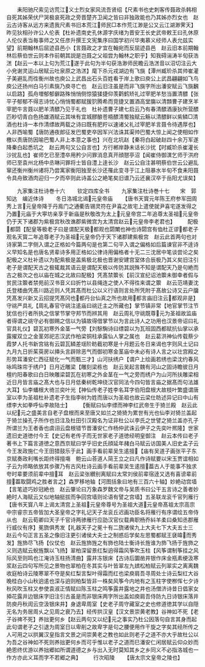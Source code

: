 <!-- { "loadSidebar": true } -->
　　耒阳驰尺索见访荒江义士烈女家风流吾贤绍【尺素书也史刺客传聂政杀韩相自死其姊荣伏尸哭极哀死政之旁晋楚齐卫闻之皆曰非独政能也乃其姊亦烈女也　赵云古诗客从远方来遗我尺素书旧本荒江师民□本作荒江渺是公又云江湖渺霁天】昨见狄相孙许公人伦表【杜补遗南史孔休源字庆绪为晋安王长史武帝敕王曰孔休原人伦仪表当毎事师之又任彦升撰王文宪集序曰国学初兴华夷慕义经师人表允兹实望】前期翰林后屈迹县邑小【言聂政之才宜在翰宛而反屈迹县邑　赵云旧本前期翰林后蔡伯世云则本作前朝其説是岂聂之父祖尝为翰林之职乎】知我碍湍涛半旬获浩溔【赵云一本以上句为荒江遂于此句为半句获浩渺师民瞻云浩溔音以沼切注云大小皃谢灵运山居赋云吐泉原之浩溔】麾下杀元戎湖边有飞旐【潭州臧玠杀其帅崔灌子美避乱而徃衡州故也庾公上武昌出石头百姓看于岸上歌曰庾公上武昌翩翩如飞鸟庾公还扬州白马引素旐乃庾寻亡也　赵云旧注虽是而非飞旐字所出潘安赋云飞旐飜以启路】孤舟増郁郁僻路殊悄悄侧惊猿猱捷仰羡鹳鹤矫礼过宰肥羊愁当置清醥【张平子郁郁不得志诗忧心悄悄蜀都赋猨狖腾希而竞捷又置酒高堂膓以清顠曹子建烹羊宰肥牛言聂以肥羊清醥乃见于礼也　杜补遗曹子建七启云乃有春清醥酒康狄所营醥匹眇切青白色扬雄酒赋云其味有宜城醪酿苍梧醥清蜀独赋云觞以清醥鲜以紫鳞□清酒也杜诗一本作清缥故两载之诗曰既有肥羜以速诸父礼过宰肥羊言聂令待遇厚也】人非西喻蜀【唐防通夜郎征发巴蜀吏卒因军兴法诛其渠帅巴蜀大惊上闻之使相如作檄以责唐防因喻巴蜀人非上本意之事也】兴在北坑赵【秦将白起破赵四十余万军遂降秦白起悉坑之　赵云两句又公自言也】方行郴岸静未话长沙扰【时臧玠杀崔灌长沙扰乱也】崔师乞已至澧卒用矜少问罪消息真开顔憇亭沼【闻崔侍御潩乞师于洪府师已至袁州北杨中丞琳问罪将士皆自澧上逹长沙　赵云公自注甚明蔡伯世云公避乱窜还衡州衡州诸将乃尝寓家衡阳独至长沙还罹此变寻于江上阻暴水半旬不食耒阳聂令具舟致酒肉迎归一夕而卒则此诗盖公之絶笔矣旧谱乃云还襄汉卒于岳阳尤误矣】














　　九家集注杜诗巻十六
　　钦定四库全书
　　九家集注杜诗巻十七　　宋　郭知达　编近体诗
　　冬日洛城北谒元皇帝庙
　　【唐书天寳元年陈王府参军田周秀上言元皇帝降于丹鳯门之通衢告锡灵符在尹喜之故宅上遣使就尹喜宅遂发得之乃置元庙于大寕坊亲享于新庙是秋敬改为太上元皇帝宫二年追尊太圣祖元皇帝仍于天下诸郡为紫极宫秋改谯郡紫微宫为太清宫赵云元皇帝李老君也】
　　配极都閟【配皇等极老子曰是谓配天极都观也閟閳也神也诗閟宫有侐杜正谬都老子观名天寳二年追尊老子为圣祖元皇帝仍于天下诸郡建紫极宫　赵云此首两句也对诗家第二字侧入谓之正格如今篇两句是也第二句平入谓之偏格如后篇谏官非不逹诗义早知名是也唐名贤辈诗多用正格如公律诗用偏格者十无二三沈居中笔谈尝论之矣配极之义杜补遗以为配紫极是盖紫极北极也晋谢安建宫室体合辰极乃其义矣旧注引老子是谓配天古之极辄裁其语云是谓配天极以传防其説殊不知是谓配天乃是句絶而古之极次之也以庙在城之北故曰配极】凭髙禁籞长【前汉宣纪诏池籞未御幸者假与贫民注籞者禁苑前汉书音义曰折竹以县绳连之使人不得徃来谓之籞　赵云范靖妻沈氏登楼曲凭髙川路近则人凭其髙而杜公以义行语则言处所凭附于髙故公诗又云户牖凭髙发兴新又云招提凭髙冈也都丹台仙真之所也故用都言庙旧注云都观非是】守祧严具礼【周礼春官守祧注逺庙曰祧迁主之所藏也】掌节镇非常【地官掌节注节犹信也行者所执之信掌节掌守邦节而辨其用　赵云周礼守祧既尊元为圣祖故监庙者得谓之祧守必有御赐之信以为镇故得借掌节以为言此诗人之功用也汉景帝诏曰礼官具礼仪】碧瓦初寒外金茎一气旁【刘駼騊诗曰缥碧以为瓦班固西都赋抗仙掌以承露擢双立之金茎郊祀志汉武作柏梁铜柱承露仙人掌之属也　赵云葛洪神仙传载蔡少霞梦人托书新宫铭有云碧瓦鳞差瑶阶眆截初寒是十月题云冬日来谒也字则风土记曰九月九日折茱萸房以挿头言辟除恶气而御初寒金茎庙中未必有诗人言之以壮宫殿之形势耳潘安仁西征赋化一气而甄三才】山河扶绣户【谓户上绘画若绣也梁沈约春风咏鸣珠帘于绣户】日月近雕梁【雕刻梁栋也　赵云吴起言魏有河山之固诗瞻彼日月檀约阳春歌曰白日映雕梁碧瓦在初寒之外金茎在一气之旁而绣户为山河所扶雕梁相近日月皆言庙之髙大也与日月低秦树乾坤绕汉官同法今四句皆言庙之据髙而句法雄大耳】仙李蟠根大徛兰奕叶光【神仙传老子姓李名耳字伯阳盘根大故枝叶繁盛谓唐室以李为圣祖杜补遗老子生指李树为姓而唐以为圣祖也故云梁仕昉述异记曰中山有缥李大如拳呼仙李故陆士】
　　【衡赋曰仙李缥而神李红武帝生于猗兰殿　赵云此以纪元之盛美言自老子盘根而来至唐又如兰之猗猗为累世有光也仙李对猗兰盖起于猗兰操孔子所作也旧注及杜田引汉殿名为证非杜公以李氏之世譬之猗兰盖亦孔子所谓兰为王者香也虞诩云盘根错节晋潘安仁作杨仲武诛云伊子之先奕叶熈隆】世家遗旧史道徳付今王【史记有老传子而无世家老子道徳经明皇御注　赵云本传曰老子著书上下篇言道徳之意西京赋曰学乎旧史氏顔延年赭白马赋云访国美人旧史孟子云今王发政施仁今王田猎鼓乐于此】画手看前辈吴生逺擅【庙有吴道子画张平子东京赋奏政利嘴长距终得擅塲　鲍云山荅道人简王立之曰凡作诗赋要以宋玉贾谊相如子云为师略依放其歩骤乃有古风杜诗云画手看前辈吴生逺擅葢古人于能事不独求夸时辈要须前辈中擅耳　赵云梁张纉别离赋曰太常刘侯前辈宿逹又选有喜谤辈前擅葢取闘鸡之胜者言之】森罗移地轴【河图括象曰地有三百六十轴】妙絶动宫墙【言笔迹巧妙冠絶也　赵云肇论曰万象森罗魏文帝与吴质书曰公干五言诗之善者妙絶时人海赋云又似地轴挺拔而争回宫墙则论语有譬之宫墙】五圣联龙衮千官列雁行【唐书天寳八年上谒太清宫上圣祖元皇帝尊号为圣祖大道元皇帝髙祖太宗高宗中宗睿宗五帝皆加大圣皇帝之字礼记天子龙衮丘迟画功臣名将雁行有序谓绘五帝侍从也　赵云荀卿曰天子千官诗两骖雁行应劭汉官仪载典职杨乔紏羊柔曰桑知丞郡雁行威仪有序】冕旒俱秀发【礼器天子之冕十有二旒诸侯九上大夫七下大夫五士三　赵云今句正言五圣之像旧注更引诸侯大夫士之制惑后学矣左思蜀都赋王褎暐而秀发】旌斾尽飞扬【仪仗也　赵云旌斾旌之有斾也陆士衡诗长旌谁为斾飞扬于旌斾之义则选赋云蜺旌飘以飞扬】翠柏深留景红梨逈得霜风筝吹玉柱【风筝谓制筝挂之风际风至则鸣也江淹诗玉柱扬清曲】露井冻银床【古诗后圜凿井银作床金瓶素绠汲寒浆赵云四句写所见之景物也翠柏在冬其实与叶皆翠左九嫔松柏赋云列翠实之离离魏收庭柏诗云陵寒翠不夺是矣红梨言梨叶得霜而红也梁庾肩吾寻周处士诗云梨红大谷晚桂白小山秋逈逺也深与逈则柏梨皆非一株矣风筝今内地有之玉柱字使栁恽七夕诗秋风吹玉柱又参使袁淑正情赋曰陈玉柱之鸣筝露井露地之井也汤僧济诗昔日倡家女揷花露井边银床字旧注引古虽是而非银床两字所出盖如庾肩吾侍防九日诗银床落井防庾丹秋訚云空汲银床井】身退卑周室【史老子周守藏室之史也修道徳其学以自隠无名为务居周乆之见周之衰乃去】经传拱汉皇【汉文景崇黄老教】谷神如不死【老子谷禆不死】养拙更何乡【赵云两句又以纪元之事实乃杜公因落句自言其身而起此句谓老子之引退为周室日以卑削之故卑字是句之腰便用作干旋之字矣其经所传之人可用之以拱翼汉皇指言文景之间崇黄老之教也如此则老子之道不亦大乎故杜公以为吾之谷神如不死则养拙更何乡而可乎惟以老子之道而巳潘安仁闲居赋云仰众妙而絶恩终优游以养拙郷如所谓道德之乡与出入无时莫知其乡之乡同义不必指洛城也一作方亦此义耳而字不若郷之典】
　　行次昭陵
　　【唐太宗文皇帝之陵也】
